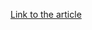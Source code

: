 [Link to the article](https://ia.acs.org.au/article/2019/hospital-cyberattack-could-have-been-avoided.html)
